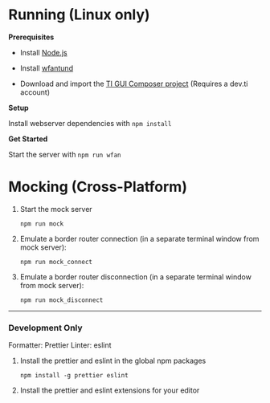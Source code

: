 # Running (Linux only)

**Prerequisites**

- Install [Node.js](https://nodejs.org/en/)

- Install [wfantund](https://github.com/TexasInstruments/ti-wisunfantund) 

- Download and import the [TI GUI Composer project](https://github.com/Justin-Schmisseur/TI_WebApp_Protoype) (Requires a dev.ti account)

**Setup**

Install webserver dependencies with `npm install`

**Get Started**

Start the server with `npm run wfan`

# Mocking (Cross-Platform)

1. Start the mock server

   `npm run mock`

2. Emulate a border router connection (in a separate terminal window from mock server):

   `npm run mock_connect`

3. Emulate a border router disconnection (in a separate terminal window from mock server):

   `npm run mock_disconnect`

___
### Development Only

Formatter: Prettier
Linter: eslint

1. Install the prettier and eslint in the global npm packages

   `npm install -g prettier eslint`

2. Install the prettier and eslint extensions for your editor
